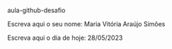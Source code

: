 aula-github-desafio

Escreva aqui o seu nome: Maria Vitória Araújo Simões

Escreva aqui o dia de hoje: 28/05/2023

